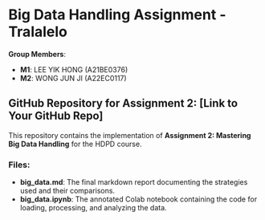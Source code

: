 
# **Big Data Handling Assignment - Tralalelo**

**Group Members**:
- **M1**: LEE YIK HONG (A21BE0376)
- **M2**: WONG JUN JI (A22EC0117)

## GitHub Repository for Assignment 2: [Link to Your GitHub Repo]

This repository contains the implementation of **Assignment 2: Mastering Big Data Handling** for the HDPD course.

### Files:
- **big_data.md**: The final markdown report documenting the strategies used and their comparisons.
- **big_data.ipynb**: The annotated Colab notebook containing the code for loading, processing, and analyzing the data.
